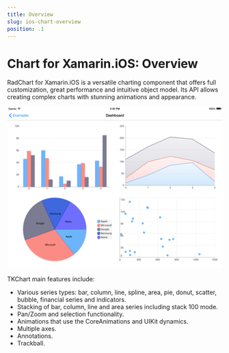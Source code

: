 ```yaml
---
title: Overview
slug: ios-chart-overview
position: .1
---
```


# Chart for Xamarin.iOS: Overview

RadChart for Xamarin.iOS is a versatile charting component that offers full customization, great performance and intuitive object model. Its API allows creating complex charts with stunning animations and appearance.

![](../images/chart-overview001.png)

TKChart main features include:

- Various series types: bar, column, line, spline, area, pie, donut, scatter, bubble, financial series and indicators.    
- Stacking of bar, column, line and area series including stack 100 mode.
- Pan/Zoom and selection functionality.
- Animations that use the CoreAnimations and UIKit dynamics.
- Multiple axes.
- Annotations.
- Trackball.
